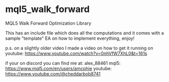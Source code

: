 # mql5_walk_forward
MQL5 Walk Forward Optimization Library

This has an include file which does all the computations and it comes with a sample "template" EA on how to implement everything, enjoy!

p.s. on a slightly older video I made a video on how to get it running on youtube: https://www.youtube.com/watch?v=0nhVfW7XhL0&t=161s

if your on discord you can find me at: alex_88461
mql5: https://www.mql5.com/en/users/amcphie
youtube: https://www.youtube.com/@cheddarbob8741

